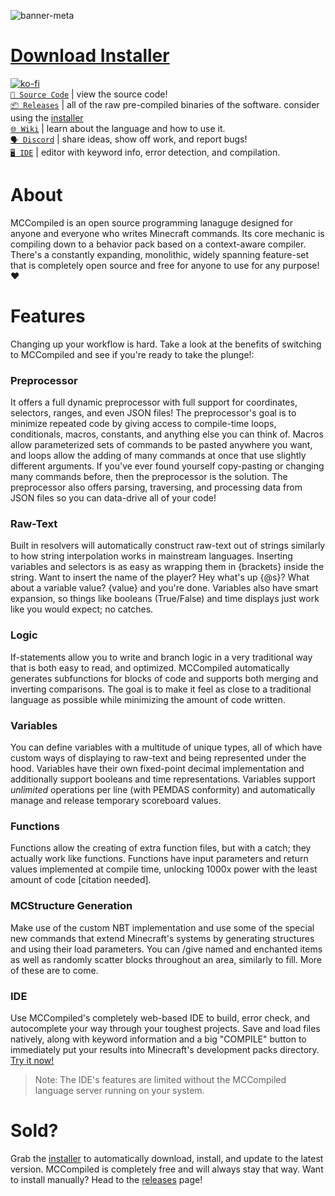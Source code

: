 ![banner-meta](https://user-images.githubusercontent.com/43343249/228995662-70182739-5a3d-4b16-b6d2-086570bdd51a.png)

# [Download Installer](https://github.com/7UKECREAT0R/MCCompiled/raw/main/mc-compiled-installer.zip)
[![ko-fi](https://ko-fi.com/img/githubbutton_sm.svg)](https://ko-fi.com/W7W6JMNO1)<br />
[`📜 Source Code`](https://github.com/7UKECREAT0R/MCCompiledSource) | view the source code!<br />
[`📦 Releases`](https://github.com/7UKECREAT0R/MCCompiled/releases) | all of the raw pre-compiled binaries of the software. consider using the [installer](https://github.com/7UKECREAT0R/MCCompiled/raw/main/mc-compiled-installer.zip)<br />
[`🌐 Wiki`](https://github.com/7UKECREAT0R/MCCompiled/wiki) | learn about the language and how to use it.<br />
[`🗣️ Discord`](https://discord.gg/Jd4UCueKA8) | share ideas, show off work, and report bugs!<br />
[`🖥️ IDE`](https://7ukecreat0r.github.io/mccompiled/editor.html) | editor with keyword info, error detection, and compilation.<br />

# About
MCCompiled is an open source programming lanaguge designed for anyone and everyone who writes Minecraft commands. Its core mechanic is compiling down to a behavior pack based on a context-aware compiler. There's a constantly expanding, monolithic, widely spanning feature-set that is completely open source and free for anyone to use for any purpose! ❤

# Features
Changing up your workflow is hard. Take a look at the benefits of switching to MCCompiled and see if you're ready to take the plunge!:

### Preprocessor
It offers a full dynamic preprocessor with full support for coordinates, selectors, ranges, and even JSON files! The preprocessor's goal is to minimize repeated code by giving access to compile-time loops, conditionals, macros, constants, and anything else you can think of. Macros allow parameterized sets of commands to be pasted anywhere you want, and loops allow the adding of many commands at once that use slightly different arguments. If you've ever found yourself copy-pasting or changing many commands before, then the preprocessor is the solution. The preprocessor also offers parsing, traversing, and processing data from JSON files so you can data-drive all of your code!

### Raw-Text
Built in resolvers will automatically construct raw-text out of strings similarly to how string interpolation works in mainstream languages. Inserting variables and selectors is as easy as wrapping them in {brackets} inside the string. Want to insert the name of the player? Hey what's up {@s}? What about a variable value? {value} and you're done. Variables also have smart expansion, so things like booleans (True/False) and time displays just work like you would expect; no catches.

### Logic
If-statements allow you to write and branch logic in a very traditional way that is both easy to read, and optimized. MCCompiled automatically generates subfunctions for blocks of code and supports both merging and inverting comparisons. The goal is to make it feel as close to a traditional language as possible while minimizing the amount of code written.

### Variables
You can define variables with a multitude of unique types, all of which have custom ways of displaying to raw-text and being represented under the hood. Variables have their own fixed-point decimal implementation and additionally support booleans and time representations. Variables support *unlimited* operations per line (with PEMDAS conformity) and automatically manage and release temporary scoreboard values.

### Functions
Functions allow the creating of extra function files, but with a catch; they actually work like functions. Functions have input parameters and return values implemented at compile time, unlocking 1000x power with the least amount of code \[citation needed\].

### MCStructure Generation
Make use of the custom NBT implementation and use some of the special new commands that extend Minecraft's systems by generating structures and using their load parameters. You can /give named and enchanted items as well as randomly scatter blocks throughout an area, similarly to fill. More of these are to come.

### IDE
Use MCCompiled's completely web-based IDE to build, error check, and autocomplete your way through your toughest projects. Save and load files natively, along with keyword information and a big "COMPILE" button to immediately put your results into Minecraft's development packs directory. [Try it now!](https://7ukecreat0r.github.io/mccompiled/editor.html)

> Note: The IDE's features are limited without the MCCompiled language server running on your system.

# Sold?
Grab the [installer](https://github.com/7UKECREAT0R/MCCompiled/raw/main/mc-compiled-installer.zip) to automatically download, install, and update to the latest version. MCCompiled is completely free and will always stay that way. Want to install manually? Head to the [releases](https://github.com/7UKECREAT0R/MCCompiled/releases) page!
